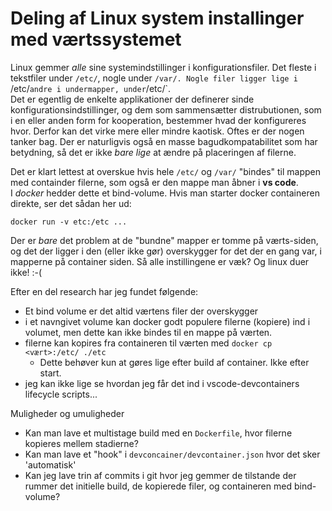 # Deling af Linux system installinger med værtssystemet

Linux gemmer _alle_ sine systemindstillinger i konfigurationsfiler. Det fleste i tekstfiler under `/etc/`, nogle under `/var/.
Nogle filer ligger lige i `/etc/` andre i undermapper, under `/etc/`.  
Det er egentlig de enkelte applikationer der definerer sinde konfigurationsindstillinger, og dem som sammensætter distrubutionen, som i en eller anden form for kooperation, bestemmer hvad der konfigureres hvor. Derfor kan det virke mere eller mindre kaotisk. Oftes er der nogen tanker bag. Der er naturligvis også en masse bagudkompatabilitet som har betydning, så det er ikke _bare lige_ at ændre på placeringen af filerne.

Det er klart lettest at overskue hvis hele `/etc/` og `/var/` "bindes" til mappen med containder filerne, som også er den mappe man åbner i __vs code__.  
I _docker_ hedder dette et bind-volume. Hvis man starter docker containeren direkte, ser det sådan her ud:
    
    docker run -v etc:/etc ...

Der er _bare_ det problem at de "bundne" mapper er tomme på værts-siden, og det der ligger i den (eller ikke gør) overskygger for det der en gang var, i mapperne på container siden. Så alle instillingene er væk? Og linux duer ikke! :-( 

Efter en del research har jeg fundet følgende:
* Et bind volume er det altid værtens filer der overskygger
* i et navngivet volume kan docker godt populere filerne (kopiere) ind i volumet, men dette kan ikke bindes til en mappe på værten.
* filerne kan kopires fra containeren til værten med `docker cp <vært>:/etc/ ./etc`
  * Dette behøver kun at gøres lige efter build af container. Ikke efter start.
* jeg kan ikke lige se hvordan jeg får det ind i vscode-devcontainers lifecycle scripts...

Muligheder og umuligheder
* Kan man lave et multistage build med en `Dockerfile`, hvor filerne kopieres mellem stadierne?
* Kan man lave et "hook" i `devconcainer/devcontainer.json` hvor det sker 'automatisk'
* Kan jeg lave trin af commits i git hvor jeg gemmer de tilstande der rummer det initielle build, de kopierede filer, og containeren med bind-volume?
